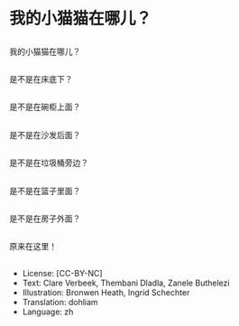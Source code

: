 # 我的小猫猫在哪儿？

##
我的小猫猫在哪儿？

##
是不是在床底下？

##
是不是在碗柜上面？

##
是不是在沙发后面？

##
是不是在垃圾桶旁边？

##
是不是在篮子里面？

##
是不是在房子外面？

##
原来在这里！

##
* License: [CC-BY-NC]
* Text: Clare Verbeek, Thembani Dladla, Zanele Buthelezi
* Illustration: Bronwen Heath, Ingrid Schechter
* Translation: dohliam
* Language: zh
